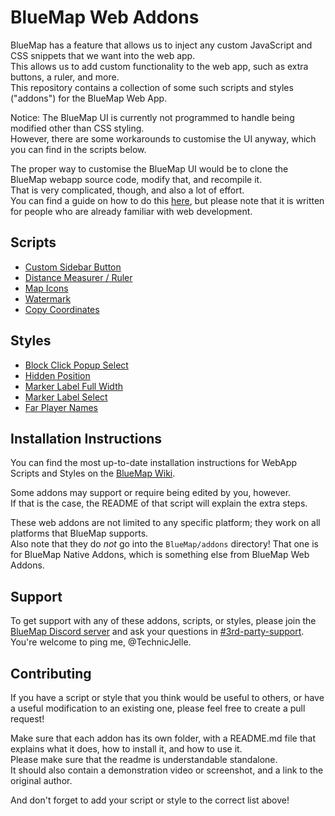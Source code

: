 # BlueMap Web Addons

BlueMap has a feature that allows us to inject any custom JavaScript and CSS snippets that we want into the web app.  
This allows us to add custom functionality to the web app, such as extra buttons, a ruler, and more.  
This repository contains a collection of some such scripts and styles ("addons") for the BlueMap Web App.

Notice: The BlueMap UI is currently not programmed to handle being modified other than CSS styling.  
However, there are some workarounds to customise the UI anyway, which you can find in the scripts below.

The proper way to customise the BlueMap UI would be to clone the BlueMap webapp source code, modify that, and recompile it.  
That is very complicated, though, and also a lot of effort.  
You can find a guide on how to do this [here](https://bluemap.bluecolored.de/community/Customisation.html#advanced-webapp-customisation),
but please note that it is written for people who are already familiar with web development.

## Scripts
- [Custom Sidebar Button](custom-sidebar-button)
- [Distance Measurer / Ruler](distance-measurer)
- [Map Icons](map-icons)
- [Watermark](watermark)
- [Copy Coordinates](copy-coordinates)

## Styles
- [Block Click Popup Select](block-click-popup-select)
- [Hidden Position](hidden-position)
- [Marker Label Full Width](marker-label-full-width)
- [Marker Label Select](marker-label-select)
- [Far Player Names](far-player-names)

## Installation Instructions
You can find the most up-to-date installation instructions for WebApp Scripts and Styles on the
[BlueMap Wiki](https://bluemap.bluecolored.de/community/Customisation.html).

Some addons may support or require being edited by you, however.\
If that is the case, the README of that script will explain the extra steps.

These web addons are not limited to any specific platform; they work on all platforms that BlueMap supports.  
Also note that they do *not* go into the `BlueMap/addons` directory!
That one is for BlueMap Native Addons, which is something else from BlueMap Web Addons.

## Support
To get support with any of these addons, scripts, or styles, please join the [BlueMap Discord server](https://bluecolo.red/map-discord)
and ask your questions in [#3rd-party-support](https://discord.com/channels/665868367416131594/863844716047106068).
You're welcome to ping me, @TechnicJelle.

## Contributing
If you have a script or style that you think would be useful to others, or have a useful modification to an existing one, 
please feel free to create a pull request!

Make sure that each addon has its own folder, with a README.md file that explains
what it does, how to install it, and how to use it.  
Please make sure that the readme is understandable standalone.  
It should also contain a demonstration video or screenshot, and a link to the original author.

And don't forget to add your script or style to the correct list above!

